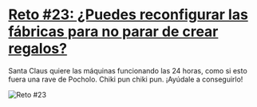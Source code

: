 # [Reto #23: ¿Puedes reconfigurar las fábricas para no parar de crear regalos?](https://adventjs.dev/challenges/23)

Santa Claus quiere las máquinas funcionando las 24 horas, como si esto fuera una rave de Pocholo. Chiki pun chiki pun. ¡Ayúdale a conseguirlo!

![Reto #23](https://2021.adventjs.dev/factory.png)